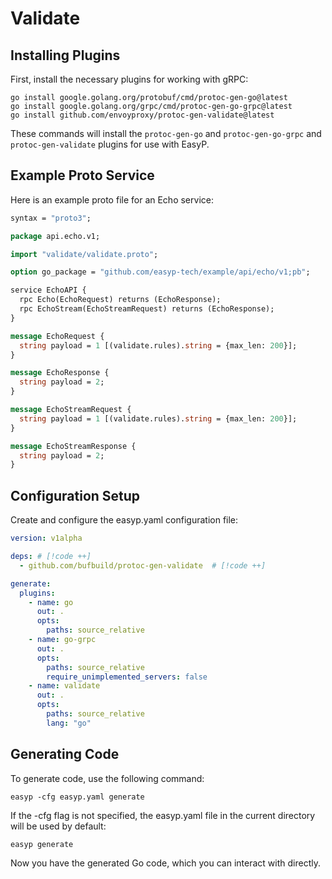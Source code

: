 # Validate

## Installing Plugins

First, install the necessary plugins for working with gRPC:

```shell
go install google.golang.org/protobuf/cmd/protoc-gen-go@latest
go install google.golang.org/grpc/cmd/protoc-gen-go-grpc@latest
go install github.com/envoyproxy/protoc-gen-validate@latest
```

These commands will install the `protoc-gen-go` and `protoc-gen-go-grpc` and `protoc-gen-validate` plugins for use with EasyP.

## Example Proto Service

Here is an example proto file for an Echo service:

```proto
syntax = "proto3";

package api.echo.v1;

import "validate/validate.proto";

option go_package = "github.com/easyp-tech/example/api/echo/v1;pb";

service EchoAPI {
  rpc Echo(EchoRequest) returns (EchoResponse);
  rpc EchoStream(EchoStreamRequest) returns (EchoResponse);
}

message EchoRequest {
  string payload = 1 [(validate.rules).string = {max_len: 200}];
}

message EchoResponse {
  string payload = 2;
}

message EchoStreamRequest {
  string payload = 1 [(validate.rules).string = {max_len: 200}];
}

message EchoStreamResponse {
  string payload = 2;
}
```

## Configuration Setup

Create and configure the easyp.yaml configuration file:

```yaml
version: v1alpha

deps: # [!code ++]
  - github.com/bufbuild/protoc-gen-validate  # [!code ++]

generate:
  plugins:
    - name: go
      out: .
      opts:
        paths: source_relative
    - name: go-grpc
      out: .
      opts:
        paths: source_relative
        require_unimplemented_servers: false
    - name: validate
      out: .
      opts:
        paths: source_relative
        lang: "go"
```

## Generating Code

To generate code, use the following command:

```shell
easyp -cfg easyp.yaml generate
```

If the -cfg flag is not specified, the easyp.yaml file in the current directory will be used by default:

```shell
easyp generate
```

Now you have the generated Go code, which you can interact with directly.
